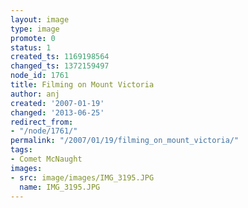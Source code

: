 ```yaml
---
layout: image
type: image
promote: 0
status: 1
created_ts: 1169198564
changed_ts: 1372159497
node_id: 1761
title: Filming on Mount Victoria
author: anj
created: '2007-01-19'
changed: '2013-06-25'
redirect_from:
- "/node/1761/"
permalink: "/2007/01/19/filming_on_mount_victoria/"
tags:
- Comet McNaught
images:
- src: image/images/IMG_3195.JPG
  name: IMG_3195.JPG
---
```


